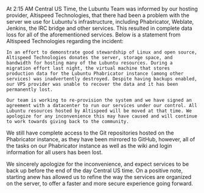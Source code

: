 At 2:15 AM Central US Time, the Lubuntu Team was informed by our hosting provider, Altispeed Technologies, that there had been a problem with the server we use for Lubuntu's infrastructure, including Phabricator, Weblate, Jenkins, the IRC bridge and other services. This resulted in complete data loss for all of the aforementioned services. Below is a statement from Altispeed Technologies regarding the incident:

```
In an effort to demonstrate good stewardship of Linux and open source, Altispeed Technologies donates the server, storage space, and bandwidth for hosting many of the Lubuntu resources. During a migration effort last night, the virtual machine that stores production data for the Lubuntu Phabricator instance (among other services) was inadvertently destroyed. Despite having backups enabled, our VPS provider was unable to recover the data and it has been permanently lost.

Our team is working to re-provision the system and we have signed an agreement with a datacenter to run our services under our control. All Lubuntu resources hosted by Altispeed will be moved at that time. We apologize for any inconvenience this may have caused and will continue to work towards giving back to the community.
```

We still have complete access to the Git repositories hosted on the Phabricator instance, as they have been mirrored to GitHub, however, all of the tasks on our Phabricator instance as well as the wiki and login information for all users has been lost.

We sincerely apologize for the inconvenience, and expect services to be back up before the end of the day Central US time. On a positive note, starting anew has allowed us to refine the way the services are organized on the server, to offer a faster and more secure experience going forward.

